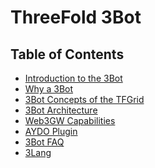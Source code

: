 <h1> ThreeFold 3Bot </h1>

<h2> Table of Contents </h2>

- [Introduction to the 3Bot](./3bot_intro.md)
- [Why a 3Bot](./3bot_why.md)
- [3Bot Concepts of the TFGrid](./3bot_concepts.md)
- [3Bot Architecture](./3bot_architecture.md)
- [Web3GW Capabilities](./web3gw_capabilities.md)
- [AYDO Plugin](./aydo/aydo.md)
- [3Bot FAQ](./3bot_faq.md)
- [3Lang](./3lang/3lang.md)